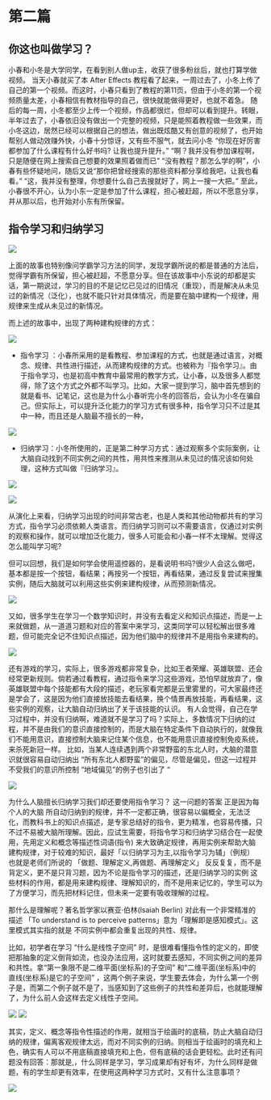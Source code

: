 # 第二篇
## 你这也叫做学习？

小春和小冬是大学同学，在看到别人做up主，收获了很多粉丝后，就也打算学做视频。
当天小春就买了本 After Effects 教程看了起来，一周过去了，小冬上传了自己的第一个视频。而这时，小春只看到了教程的第11页，但由于小冬的第一个视频质量太差，小春相信有教材指导的自己，很快就能做得更好，也就不着急。
随后的每一周，小冬都至少上传一个视频，作品都很烂，但却可以看到提升。转眼，半年过去了，小春依旧没有做出一个完整的视频，只是能照着教程做一些效果，而小冬这边，居然已经可以根据自己的想法，做出既炫酷又有创意的视频了，也开始帮别人做动效赚外快，小春十分惊讶，又有些不服气，就去问小冬 “你现在好厉害都参加了什么课程有什么好书吗? 让我也提升提升。” “啊？我并没有参加课程啊，只是随便在网上搜索自己想要的效果照着做而已” “没有教程？那怎么学的啊”，小春有些怀疑地问，随后又说“那你把曾经搜索的那些资料都分享给我吧，让我也看看。” “这，我并没有整理，你想要什么自己去搜就好了，网上一搜一大把。”
至此，小春很不开心，认为小东一定是参加了什么课程，担心被赶超，所以不愿意分享，并从那以后，也开始对小东有所保留。

## 指令学习和归纳学习

![](/imgs/02-01.png)

上面的故事也特别像问学霸学习方法的同学，发现学霸所说的都是普通的方法后，觉得学霸有所保留，担心被赶超，不愿意分享。但在该故事中小东说的却都是实话，第一期说过，学习的目的不是记忆已见过的旧情况（重现），而是解决从未见过的新情况（泛化），也就不能只针对具体情况，而是要在脑中建构一个规律，用规律来生成从未见过的新情况。

而上述的故事中，出现了两种建构规律的方式：

![](/imgs/02-02.png)

* 指令学习 ：小春所采用的是看教程、参加课程的方式，也就是通过语言，对概念、规律、共性进行描述，从而建构规律的方式。也被称为『指令学习』。由于指令学习，也是初高中教育中最常用的教学方式，让小春，以及很多人都觉得，除了这个方式之外都不叫学习。比如，大家一提到学习，脑中首先想到的就是看书、记笔记，这也是为什么小春听完小冬的回答后，会认为小冬在骗自己。但实际上，可以提升泛化能力的学习方式有很多种，指令学习只不过是其中一种，而且还是人脑最不擅长的一种，

![](/imgs/02-03.png)

* 归纳学习：小冬所使用的，正是第二种学习方式：通过观察多个实际案例，让大脑自动找到不同实例之间的共性，用共性来推测从未见过的情况该如何处理，这种方式叫做『归纳学习』。

![](/imgs/02-05.png)

![](/imgs/02-04.png)

从演化上来看，归纳学习出现的时间非常古老，也是人类和其他动物都共有的学习方式，指令学习必须依赖人类语言。而归纳学习则可以不需要语言，仅通过对实例的观察和操作，就可以增加泛化能力，很多人可能会和小春一样不太理解。觉得这怎么能叫学习呢?

但可以回想，我们是如何学会使用遥控器的，是看说明书吗?很少人会这么做吧，基本都是按一个按钮，看结果；再按另一个按钮，再看结果，通过反复尝试来搜集实例，随后大脑就可以利用这些实例来建构规律，从而预测新情况。

![](/imgs/02-06.png)

又如，很多学生在学习一个数学知识时，并没有去看定义和知识点描述，而是一上来就做题，从一道道习题和对应的答案中来学习，这类同学可以轻松解出很多难题，但可能完全记不住知识点描述，因为他们脑中的规律并不是用指令来建构的。

![](/imgs/02-07.png)

还有游戏的学习，实际上，很多游戏都非常复杂，比如王者荣耀、英雄联盟、还会经常更新规则。倘若通过看教程，通过指令来学习这些游戏，恐怕早就放弃了，像英雄联盟中每个技能都有大段的描述，老玩家看完都是云里雾里的，可大家最终还是学会了，这是因为他们直接放技能去看结果，换个情景再放技能，再看结果，这些实例的观察，让大脑自动归纳出了关于该技能的认识。
有人会觉得，自己在学习过程中，并没有归纳啊，难道就不是学习了吗？实际上，多数情况下归纳的过程，并不是由我们的意识直接控制的，而是大脑在特定条件下自动执行的，就像我们不能用意识，直接控制大脑来记住某个信息，也不能用意识直接控制免疫系统，来杀死新冠一样。
比如，当某人连续遇到两个非常野蛮的东北人时，大脑的潜意识就很容易自动归纳出 “所有东北人都野蛮”的偏见，尽管是偏见，但这一过程并不受我们的意识所控制 “地域偏见”的例子也引出了 “ 

![](/imgs/02-08.png)

为什么人脑擅长归纳学习我们却还要使用指令学习？ 这一问题的答案 正是因为每个人的大脑 所自动归纳到的规律，并不一定都正确，很容易以偏概全，无法泛化，而教科书上的知识点描述，是专家总结好的指令，更为精准，也容易传播，只不过不易被大脑所理解。因此，应试生需要，将指令学习和归纳学习结合在一起使用，先用定义和概念等描述性词语(指令) 来大致确定规律，再用实例来帮助大脑建构规律，对于较难的知识，最好「以归纳学习为主,以指令学习为辅」（例规） 也就是老师们所说的 「做题、理解定义,再做题、再理解定义」 反反复复，而不是背定义，更不是只背习题，因为不论是指令学习的描述，还是归纳学习的实例 这些材料的作用，都是用来建构规律、理解知识的，而不是用来记忆的，学生可以为了方便学习，而先把材料记住，但未来一定要有吸收理解的过程。

那什么是理解呢？著名哲学家以赛亚·伯林(lsaiah Berlin) 对此有一个非常精准的描述 「To understand is to perceive patterns」意为「理解即是感知模式」。这里模式其实指的就是 不同实例中都会重复出现的共性、规律。

比如，初学者在学习 “什么是线性子空间” 时，是很难看懂指令性的定义的，即使把那抽象的定义倒背如流，也没办法应用，这时就要去感知，不同实例之间的差异和共性。拿“第一象限不是二维平面(坐标系)的子空间” 和“二维平面(坐标系)中的直线(坐标系)是它的子空间” ，这两个例子来说，学生要去体会，为什么第一个例子是，而第二个例子就不是了，当感知到了这些例子的共性和差异后，也就能理解了，为什么前人会这样去定义线性子空间。

![](/imgs/02-09.png)
![](/imgs/02-10.png)

其实，定义、概念等指令性描述的作用，就相当于绘画时的底稿，防止大脑自动归纳的规律，偏离客观规律太远，而对不同实例的归纳。则相当于绘画时的填充和上色，确实有人可以不用底稿直接填充和上色，但有底稿的话会更轻松。此时还有问题没有回答：那就是,，什么同样是学习，学习成果却有好有坏，为什么同样是做题，有的学生却更有效率，在使用这两种学习方式时，又有什么注意事项？

![](/imgs/02-11.png)